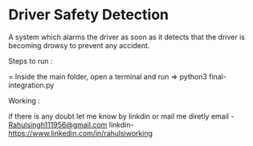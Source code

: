 # Driver Safety Detection
A system which alarms the driver as soon as it detects that the driver is becoming drowsy to prevent any accident.

Steps to run :

= Inside the main folder, open a terminal and run => python3 final-integration.py

Working : 

if there is any doubt let me know by linkdin or mail me diretly
email - Rahulsingh111956@gmail.com
linkdin- https://www.linkedin.com/in/rahulsiworking
